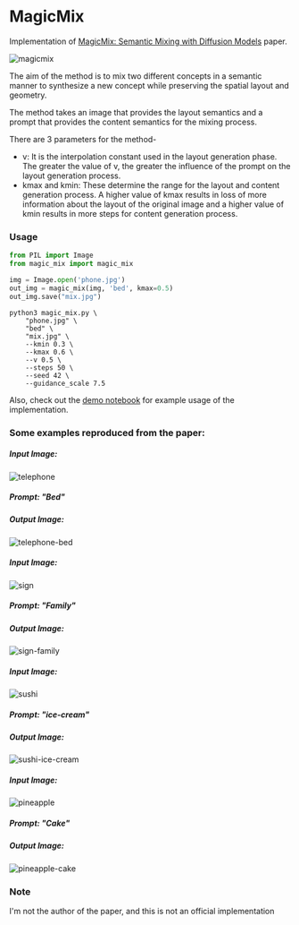 # MagicMix
Implementation of [MagicMix: Semantic Mixing with Diffusion Models](https://arxiv.org/pdf/2210.16056.pdf) paper.

![magicmix](https://user-images.githubusercontent.com/59410571/206903603-6c8da6ef-69c4-4400-b4a3-aef9206ff396.png)

The aim of the method is to mix two different concepts in a semantic manner to synthesize a new concept while preserving the spatial layout and geometry.

The method takes an image that provides the layout semantics and a prompt that provides the content semantics for the mixing process.

There are 3 parameters for the method-
- v: It is the interpolation constant used in the layout generation phase. The greater the value of v, the greater the influence of the prompt on the layout generation process.
- kmax and kmin: These determine the range for the layout and content generation process. A higher value of kmax results in loss of more information about the layout of the original image and a higher value of kmin results in more steps for content generation process.

### Usage

```python
from PIL import Image
from magic_mix import magic_mix

img = Image.open('phone.jpg')
out_img = magic_mix(img, 'bed', kmax=0.5)
out_img.save("mix.jpg")
```
```
python3 magic_mix.py \
    "phone.jpg" \
    "bed" \
    "mix.jpg" \
    --kmin 0.3 \
    --kmax 0.6 \
    --v 0.5 \
    --steps 50 \
    --seed 42 \
    --guidance_scale 7.5
```
Also, check out the [demo notebook](https://github.com/daspartho/MagicMix/blob/main/demo.ipynb) for example usage of the implementation.

### Some examples reproduced from the paper:

##### Input Image:

![telephone](https://user-images.githubusercontent.com/59410571/206903102-34e79b9f-9ed2-4fac-bb38-82871343c655.jpg)

##### Prompt: "Bed"

##### Output Image:

![telephone-bed](https://user-images.githubusercontent.com/59410571/206903104-913a671d-ef53-4ae4-919d-64c3059c8f67.jpg)

##### Input Image:

![sign](https://user-images.githubusercontent.com/59410571/206903307-b066dddd-8aaf-4104-9d5c-8427a51f37a7.jpg)

##### Prompt: "Family"

##### Output Image:

![sign-family](https://user-images.githubusercontent.com/59410571/206903320-7530a8ac-6594-4449-8328-bbc31befd9e8.jpg)

##### Input Image:

![sushi](https://user-images.githubusercontent.com/59410571/206903325-a06268ef-903e-434b-8365-68fb8b003d1e.jpg)

##### Prompt: "ice-cream"

##### Output Image:

![sushi-ice-cream](https://user-images.githubusercontent.com/59410571/206903341-e66d5c27-1543-489f-833b-dc8afc6c68e6.jpg)

##### Input Image:

![pineapple](https://user-images.githubusercontent.com/59410571/206903362-7c0464a7-ace4-4810-8fe3-37cab3d929a6.jpg)

##### Prompt: "Cake"

##### Output Image:

![pineapple-cake](https://user-images.githubusercontent.com/59410571/206903377-3b0fb63c-061e-4070-a8d1-eaca5738ae36.jpg)

### Note
I'm not the author of the paper, and this is not an official implementation
